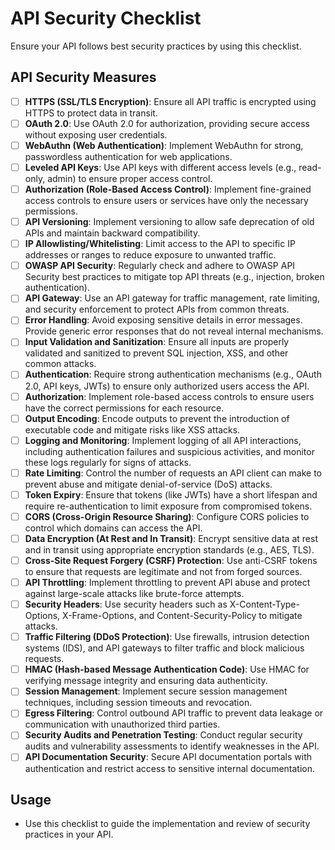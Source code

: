 # API Security Checklist

Ensure your API follows best security practices by using this checklist.

## API Security Measures

- [ ] **HTTPS (SSL/TLS Encryption)**: Ensure all API traffic is encrypted using HTTPS to protect data in transit.
- [ ] **OAuth 2.0**: Use OAuth 2.0 for authorization, providing secure access without exposing user credentials.
- [ ] **WebAuthn (Web Authentication)**: Implement WebAuthn for strong, passwordless authentication for web applications.
- [ ] **Leveled API Keys**: Use API keys with different access levels (e.g., read-only, admin) to ensure proper access control.
- [ ] **Authorization (Role-Based Access Control)**: Implement fine-grained access controls to ensure users or services have only the necessary permissions.
- [ ] **API Versioning**: Implement versioning to allow safe deprecation of old APIs and maintain backward compatibility.
- [ ] **IP Allowlisting/Whitelisting**: Limit access to the API to specific IP addresses or ranges to reduce exposure to unwanted traffic.
- [ ] **OWASP API Security**: Regularly check and adhere to OWASP API Security best practices to mitigate top API threats (e.g., injection, broken authentication).
- [ ] **API Gateway**: Use an API gateway for traffic management, rate limiting, and security enforcement to protect APIs from common threats.
- [ ] **Error Handling**: Avoid exposing sensitive details in error messages. Provide generic error responses that do not reveal internal mechanisms.
- [ ] **Input Validation and Sanitization**: Ensure all inputs are properly validated and sanitized to prevent SQL injection, XSS, and other common attacks.
- [ ] **Authentication**: Require strong authentication mechanisms (e.g., OAuth 2.0, API keys, JWTs) to ensure only authorized users access the API.
- [ ] **Authorization**: Implement role-based access controls to ensure users have the correct permissions for each resource.
- [ ] **Output Encoding**: Encode outputs to prevent the introduction of executable code and mitigate risks like XSS attacks.
- [ ] **Logging and Monitoring**: Implement logging of all API interactions, including authentication failures and suspicious activities, and monitor these logs regularly for signs of attacks.
- [ ] **Rate Limiting**: Control the number of requests an API client can make to prevent abuse and mitigate denial-of-service (DoS) attacks.
- [ ] **Token Expiry**: Ensure that tokens (like JWTs) have a short lifespan and require re-authentication to limit exposure from compromised tokens.
- [ ] **CORS (Cross-Origin Resource Sharing)**: Configure CORS policies to control which domains can access the API.
- [ ] **Data Encryption (At Rest and In Transit)**: Encrypt sensitive data at rest and in transit using appropriate encryption standards (e.g., AES, TLS).
- [ ] **Cross-Site Request Forgery (CSRF) Protection**: Use anti-CSRF tokens to ensure that requests are legitimate and not from forged sources.
- [ ] **API Throttling**: Implement throttling to prevent API abuse and protect against large-scale attacks like brute-force attempts.
- [ ] **Security Headers**: Use security headers such as X-Content-Type-Options, X-Frame-Options, and Content-Security-Policy to mitigate attacks.
- [ ] **Traffic Filtering (DDoS Protection)**: Use firewalls, intrusion detection systems (IDS), and API gateways to filter traffic and block malicious requests.
- [ ] **HMAC (Hash-based Message Authentication Code)**: Use HMAC for verifying message integrity and ensuring data authenticity.
- [ ] **Session Management**: Implement secure session management techniques, including session timeouts and revocation.
- [ ] **Egress Filtering**: Control outbound API traffic to prevent data leakage or communication with unauthorized third parties.
- [ ] **Security Audits and Penetration Testing**: Conduct regular security audits and vulnerability assessments to identify weaknesses in the API.
- [ ] **API Documentation Security**: Secure API documentation portals with authentication and restrict access to sensitive internal documentation.

## Usage
- Use this checklist to guide the implementation and review of security practices in your API.
